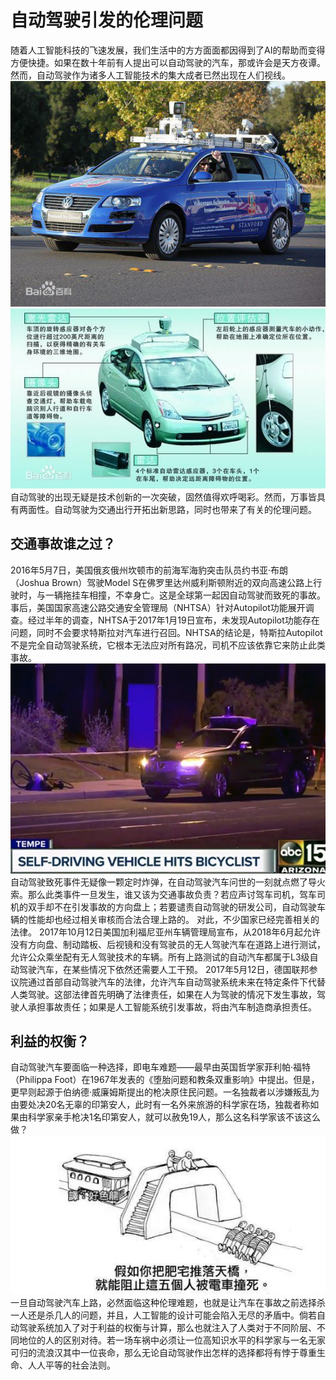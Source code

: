 # 自动驾驶引发的伦理问题
随着人工智能科技的飞速发展，我们生活中的方方面面都因得到了AI的帮助而变得方便快捷。如果在数十年前有人提出可以自动驾驶的汽车，那或许会是天方夜谭。然而，自动驾驶作为诸多人工智能技术的集大成者已然出现在人们视线。
![](images/auto1.jpg)
![](images/auto2.jpg)
自动驾驶的出现无疑是技术创新的一次突破，固然值得欢呼喝彩。然而，万事皆具有两面性。自动驾驶为交通出行开拓出新思路，同时也带来了有关的伦理问题。

## 交通事故谁之过？
2016年5月7日，美国俄亥俄州坎顿市的前海军海豹突击队员约书亚·布朗（Joshua Brown）驾驶Model S在佛罗里达州威利斯顿附近的双向高速公路上行驶时，与一辆拖挂车相撞，不幸身亡。这是全球第一起因自动驾驶而致死的事故。
事后，美国国家高速公路交通安全管理局（NHTSA）针对Autopilot功能展开调查。经过半年的调查，NHTSA于2017年1月19日宣布，未发现Autopilot功能存在问题，同时不会要求特斯拉对汽车进行召回。NHTSA的结论是，特斯拉Autopilot不是完全自动驾驶系统，它根本无法应对所有路况，司机不应该依靠它来防止此类事故。
![](images/auto3.jpg)
自动驾驶致死事件无疑像一颗定时炸弹，在自动驾驶汽车问世的一刻就点燃了导火索。那么此类事件一旦发生，谁又该为交通事故负责？若应声讨驾车司机，驾车司机的双手却不在引发事故的方向盘上；若要谴责自动驾驶的研发公司，自动驾驶车辆的性能却也经过相关审核而合法合理上路的。
对此，不少国家已经完善相关的法律。
2017年10月12日美国加利福尼亚州车辆管理局宣布，从2018年6月起允许没有方向盘、制动踏板、后视镜和没有驾驶员的无人驾驶汽车在道路上进行测试，允许公众乘坐配有无人驾驶技术的车辆。所有上路测试的自动汽车都属于L3级自动驾驶汽车，在某些情况下依然还需要人工干预。
2017年5月12日，德国联邦参议院通过首部自动驾驶汽车的法律，允许汽车自动驾驶系统未来在特定条件下代替人类驾驶。这部法律首先明确了法律责任，如果在人为驾驶的情况下发生事故，驾驶人承担事故责任；如果是人工智能系统引发事故，将由汽车制造商承担责任。

## 利益的权衡？
自动驾驶汽车要面临一种选择，即电车难题——最早由英国哲学家菲利帕·福特（Philippa Foot）在1967年发表的《堕胎问题和教条双重影响》中提出。但是，更早则起源于伯纳德·威廉姆斯提出的枪决原住民问题。一名独裁者以涉嫌叛乱为由要处决20名无辜的印第安人，此时有一名外来旅游的科学家在场，独裁者称如果由科学家亲手枪决1名印第安人，就可以赦免19人，那么这名科学家该不该这么做？
![](images/auto4.jpg)
一旦自动驾驶汽车上路，必然面临这种伦理难题，也就是让汽车在事故之前选择杀一人还是杀几人的问题，并且，人工智能的设计可能会陷入无尽的矛盾中。倘若自动驾驶系统加入了对于利益的权衡与计算，那么也就注入了人类对于不同阶层、不同地位的人的区别对待。若一场车祸中必须让一位高知识水平的科学家与一名无家可归的流浪汉其中一位丧命，那么无论自动驾驶作出怎样的选择都将有悖于尊重生命、人人平等的社会法则。